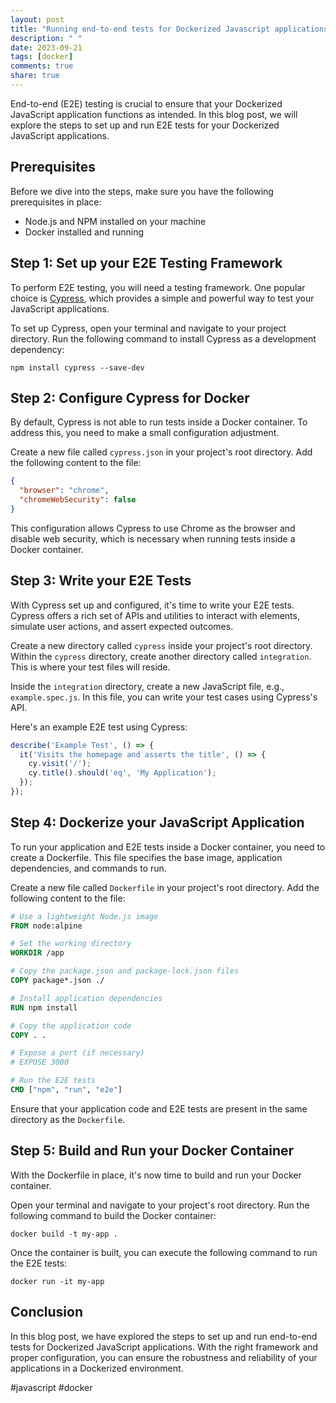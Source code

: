 ```yaml
---
layout: post
title: "Running end-to-end tests for Dockerized Javascript applications"
description: " "
date: 2023-09-21
tags: [docker]
comments: true
share: true
---
```


End-to-end (E2E) testing is crucial to ensure that your Dockerized JavaScript application functions as intended. In this blog post, we will explore the steps to set up and run E2E tests for your Dockerized JavaScript applications.

## Prerequisites

Before we dive into the steps, make sure you have the following prerequisites in place:

- Node.js and NPM installed on your machine
- Docker installed and running

## Step 1: Set up your E2E Testing Framework

To perform E2E testing, you will need a testing framework. One popular choice is [Cypress](https://www.cypress.io/), which provides a simple and powerful way to test your JavaScript applications.

To set up Cypress, open your terminal and navigate to your project directory. Run the following command to install Cypress as a development dependency:

```shell
npm install cypress --save-dev
```

## Step 2: Configure Cypress for Docker

By default, Cypress is not able to run tests inside a Docker container. To address this, you need to make a small configuration adjustment.

Create a new file called `cypress.json` in your project's root directory. Add the following content to the file:

```json
{
  "browser": "chrome",
  "chromeWebSecurity": false
}
```

This configuration allows Cypress to use Chrome as the browser and disable web security, which is necessary when running tests inside a Docker container.

## Step 3: Write your E2E Tests

With Cypress set up and configured, it's time to write your E2E tests. Cypress offers a rich set of APIs and utilities to interact with elements, simulate user actions, and assert expected outcomes.

Create a new directory called `cypress` inside your project's root directory. Within the `cypress` directory, create another directory called `integration`. This is where your test files will reside.

Inside the `integration` directory, create a new JavaScript file, e.g., `example.spec.js`. In this file, you can write your test cases using Cypress's API.

Here's an example E2E test using Cypress:

```javascript
describe('Example Test', () => {
  it('Visits the homepage and asserts the title', () => {
    cy.visit('/');
    cy.title().should('eq', 'My Application');
  });
});
```

## Step 4: Dockerize your JavaScript Application

To run your application and E2E tests inside a Docker container, you need to create a Dockerfile. This file specifies the base image, application dependencies, and commands to run.

Create a new file called `Dockerfile` in your project's root directory. Add the following content to the file:

```Dockerfile
# Use a lightweight Node.js image
FROM node:alpine

# Set the working directory
WORKDIR /app

# Copy the package.json and package-lock.json files
COPY package*.json ./

# Install application dependencies
RUN npm install

# Copy the application code
COPY . .

# Expose a port (if necessary)
# EXPOSE 3000

# Run the E2E tests
CMD ["npm", "run", "e2e"]
```

Ensure that your application code and E2E tests are present in the same directory as the `Dockerfile`.

## Step 5: Build and Run your Docker Container

With the Dockerfile in place, it's now time to build and run your Docker container.

Open your terminal and navigate to your project's root directory. Run the following command to build the Docker container:

```shell
docker build -t my-app .
```

Once the container is built, you can execute the following command to run the E2E tests:

```shell
docker run -it my-app
```

## Conclusion

In this blog post, we have explored the steps to set up and run end-to-end tests for Dockerized JavaScript applications. With the right framework and proper configuration, you can ensure the robustness and reliability of your applications in a Dockerized environment.

#javascript #docker